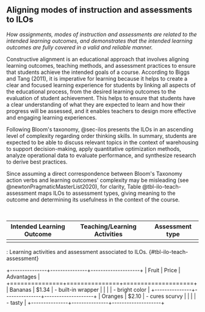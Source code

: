 ## Aligning modes of instruction and assessments to ILOs

*How assignments, modes of instruction and assessments are related to the intended learning outcomes, and demonstrates that the intended learning outcomes are fully covered in a valid and reliable manner.*

<!-- Give me a short introductory paragraph on what constructive alignment is and why it is imperative for learning. -->

Constructive alignment is an educational approach that involves aligning learning outcomes, teaching methods, and assessment practices to ensure that students achieve the intended goals of a course. According to Biggs and Tang (2011), it is imperative for learning because it helps to create a clear and focused learning experience for students by linking all aspects of the educational process, from the desired learning outcomes to the evaluation of student achievement. This helps to ensure that students have a clear understanding of what they are expected to learn and how their progress will be assessed, and it enables teachers to design more effective and engaging learning experiences.

Following Bloom's taxonomy, @sec-ilos presents the ILOs in an ascending level of complexity regarding order thinking skills.
In summary, students are expected to be able to discuss relevant topics in the context of warehousing to support decision-making, apply quantitative optimization methods, analyze operational data to evaluate performance, and synthesize research to derive best practices.

Since assuming a direct correspondence between Bloom's Taxonomy action verbs and learning outcomes' complexity may be misleading (see @newtonPragmaticMasterList2020), for clarity, Table @tbl-ilo-teach-assessment maps ILOs to assessment types, giving meaning to the outcome and determining its usefulness in the context of the course.


<!-- Here insert table showing ILO, learning activity and assessment. -->

<!-- N.B. Ensure the Bloom’s verb actually aligns type of activity and assessment. --> 

| Intended Learning Outcome | Teaching/Learning Activities | Assessment type |
| ------------------------- | ---------------------------- | ---------- |
|               |                              |            
: Learning activities and assessment associated to ILOs. {#tbl-ilo-teach-assessment}


+---------------+---------------+--------------------+
| Fruit         | Price         | Advantages         |
+===============+===============+====================+
| Bananas       | $1.34         | - built-in wrapper |
|               |               | - bright color     |
+---------------+---------------+--------------------+
| Oranges       | $2.10         | - cures scurvy     |
|               |               | - tasty            |
+---------------+---------------+--------------------+